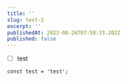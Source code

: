 ```yaml
---
title: ''
slug: test-2
excerpt: ''
publishedAt: 2023-08-26T07:58:33.202Z
published: false
---
```


-   [ ] test

```
const test = 'test';
```

